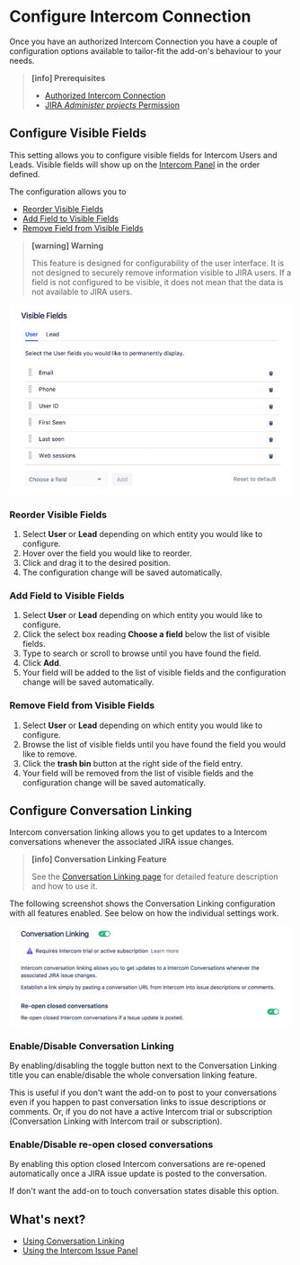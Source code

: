 # Configure Intercom Connection

Once you have an authorized Intercom Connection you have a couple of configuration
options available to tailor-fit the add-on's behaviour to your needs.

> **[info] Prerequisites**
>
> * [Authorized Intercom Connection](GettingStarted.md)
> * [JIRA _Administer projects_ Permission](https://confluence.atlassian.com/adminjiracloud/managing-project-permissions-776636362.html)

## Configure Visible Fields

This setting allows you to configure visible fields for Intercom Users and Leads.
Visible fields will show up on the [Intercom Panel](IntercomIssuePanel.md) in the order defined.

The configuration allows you to 

* [Reorder Visible Fields](#reorder-visible-fields)
* [Add Field to Visible Fields](#add-field-to-visible-fields)
* [Remove Field from Visible Fields](#remove-field-from-visible-fields)

> **[warning] Warning**
>
> This feature is designed for configurability of the user interface. It is not 
> designed to securely remove information visible to JIRA users.
> If a field is not configured to be visible, it does not mean that the data is  not
> available to JIRA users.


![Visible Fields](/assets/addons/intercom/VisibleFields.png)

### Reorder Visible Fields

1. Select **User** or **Lead** depending on which entity you would like to configure.
1. Hover over the field you would like to reorder.
1. Click and drag it to the desired position.
1. The configuration change will be saved automatically.

### Add Field to Visible Fields

1. Select **User** or **Lead** depending on which entity you would like to configure.
1. Click the select box reading **Choose a field** below the list of visible fields.
1. Type to search or scroll to browse until you have found the field.
1. Click **Add**.
1. Your field will be added to the list of visible fields and the configuration
   change will be saved automatically.
   
### Remove Field from Visible Fields

1. Select **User** or **Lead** depending on which entity you would like to configure.
1. Browse the list of visible fields until you have found the field you would like
   to remove.
1. Click the **trash bin** button at the right side of the field entry.
1. Your field will be removed from the list of visible fields and the configuration
   change will be saved automatically.
   
## Configure Conversation Linking


Intercom conversation linking allows you to get updates to a Intercom conversations 
whenever the associated JIRA issue changes.

> **[info] Conversation Linking Feature**
>
> See the [Conversation Linking page](ConversationLinking.md) for detailed feature 
> description and how to use it.

The following screenshot shows the Conversation Linking configuration with all
features enabled. See below on how the individual settings work.

![Linked Conversation Configuration](/assets/addons/intercom/ConversationLinkingConfiguration.png)

### Enable/Disable Conversation Linking
                                                             
By enabling/disabling the toggle button next to the Conversation Linking title
you can enable/disable the whole conversation linking feature.

This is useful if you don't want the add-on to post to your conversations even
if you happen to past conversation links to issue descriptions or comments. Or,
if you do not have a active Intercom trial or subscription (Conversation Linking
with Intercom trail or subscription). 
   
### Enable/Disable re-open closed conversations

By enabling this option closed Intercom conversations are re-opened automatically
once a JIRA issue update is posted to the conversation.

If don't want the add-on to touch conversation states disable this option. 


## What's next?

* [Using Conversation Linking](ConversationLinking.md)
* [Using the Intercom Issue Panel](IntercomIssuePanel.md)